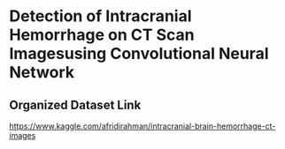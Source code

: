 # Detection of Intracranial Hemorrhage on CT Scan Imagesusing Convolutional Neural Network<br>




## Organized Dataset Link

https://www.kaggle.com/afridirahman/intracranial-brain-hemorrhage-ct-images


